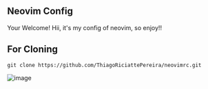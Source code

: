 ## Neovim Config

Your Welcome!
Hii, it's my config of neovim, so enjoy!!


## For Cloning

```
git clone https://github.com/ThiagoRiciattePereira/neovimrc.git
```
![image](https://github.com/user-attachments/assets/827cb1c7-bb3f-4a32-874b-889c80f3b925)
